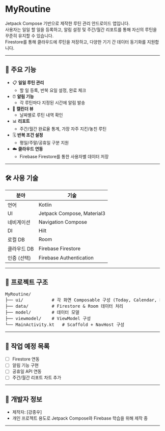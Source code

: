# MyRoutine

Jetpack Compose 기반으로 제작한 루틴 관리 안드로이드 앱입니다.  
사용자는 일일 할 일을 등록하고, 알림 설정 및 주간/월간 리포트를 통해 자신의 루틴을 꾸준히 유지할 수 있습니다.  
Firestore를 통해 클라우드에 루틴을 저장하고, 다양한 기기 간 데이터 동기화를 지원합니다.

---

## 📱 주요 기능

- 📋 **일일 루틴 관리**
  - 할 일 등록, 반복 요일 설정, 완료 체크
- ⏰ **알림 기능**
  - 각 루틴마다 지정된 시간에 알림 발송
- 📅 **캘린더 뷰**
  - 날짜별로 루틴 내역 확인
- 📊 **리포트**
  - 주간/월간 완료율 통계, 가장 자주 지킨/놓친 루틴
- 🗓 **반복 조건 설정**
  - 평일/주말/공휴일 구분 지원
- ☁️ **클라우드 연동**
  - Firebase Firestore를 통한 사용자별 데이터 저장

---

## 🛠 사용 기술

| 분야        | 기술                           |
|-------------|--------------------------------|
| 언어        | Kotlin                         |
| UI          | Jetpack Compose, Material3     |
| 네비게이션  | Navigation Compose              |
| DI          | Hilt                           |
| 로컬 DB     | Room                           |
| 클라우드 DB | Firebase Firestore              |
| 인증 (선택) | Firebase Authentication         |

---

## 📂 프로젝트 구조
<pre>
MyRoutine/
├── ui/           # 각 화면 Composable 구성 (Today, Calendar, Report 등)
├── data/         # Firestore & Room 데이터 처리
├── model/        # 데이터 모델
├── viewmodel/    # ViewModel 구성
└── MainActivity.kt   # Scaffold + NavHost 구성
</pre>

---

## 🚧 작업 예정 목록

- [ ] Firestore 연동
- [ ] 알림 기능 구현
- [ ] 공휴일 API 연동
- [ ] 주간/월간 리포트 차트 추가

---

## 👤 개발자 정보

- 제작자: [강종우]  
- 개인 프로젝트 용도로 Jetpack Compose와 Firebase 학습을 위해 제작 중

---
